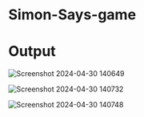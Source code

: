# Simon-Says-game

# Output

![Screenshot 2024-04-30 140649](https://github.com/Jay2364/Simon-Says-game/assets/108801927/4904ecab-aaa4-425b-b373-837754f6122a)

![Screenshot 2024-04-30 140732](https://github.com/Jay2364/Simon-Says-game/assets/108801927/f724e5b8-7d7d-42af-8ffd-fcdcee2162f8)

![Screenshot 2024-04-30 140748](https://github.com/Jay2364/Simon-Says-game/assets/108801927/7ced4554-524b-4af8-8353-f2a56384dbf6)
